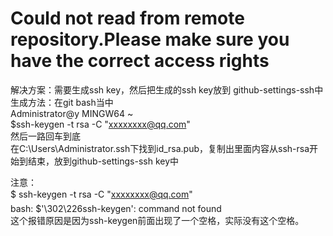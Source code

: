 # Could not read from remote repository.Please make sure you have the correct access rights
解决方案：需要生成ssh key，然后把生成的ssh key放到 github-settings-ssh中    
生成方法：在git bash当中    
Administrator@y MINGW64 ~    
$ssh-keygen -t rsa -C "xxxxxxxx@qq.com"    
然后一路回车到底    
在C:\Users\Administrator\.ssh下找到id_rsa.pub，复制出里面内容从ssh-rsa开始到结束，放到github-settings-ssh key中    
    
注意：    
$ ssh-keygen -t rsa -C "xxxxxxxx@qq.com"    
bash: $'\302\226ssh-keygen': command not found    
这个报错原因是因为ssh-keygen前面出现了一个空格，实际没有这个空格。    
